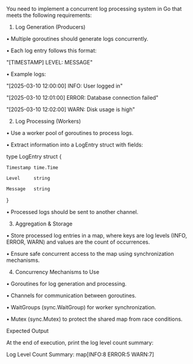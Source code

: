 You need to implement a concurrent log processing system in Go that meets the following requirements:

1. Log Generation (Producers)

• Multiple goroutines should generate logs concurrently.

• Each log entry follows this format:

"[TIMESTAMP] LEVEL: MESSAGE"

• Example logs:

"[2025-03-10 12:00:00] INFO: User logged in"

"[2025-03-10 12:01:00] ERROR: Database connection failed"

"[2025-03-10 12:02:00] WARN: Disk usage is high"



2. Log Processing (Workers)

• Use a worker pool of goroutines to process logs.

• Extract information into a LogEntry struct with fields:

type LogEntry struct {

    Timestamp time.Time

    Level     string

    Message   string

}



• Processed logs should be sent to another channel.



3. Aggregation & Storage

• Store processed log entries in a map, where keys are log levels (INFO, ERROR, WARN) and values are the count of occurrences.

• Ensure safe concurrent access to the map using synchronization mechanisms.

4. Concurrency Mechanisms to Use

• Goroutines for log generation and processing.

• Channels for communication between goroutines.

• WaitGroups (sync.WaitGroup) for worker synchronization.

• Mutex (sync.Mutex) to protect the shared map from race conditions.







Expected Output



At the end of execution, print the log level count summary:

Log Level Count Summary: map[INFO:8 ERROR:5 WARN:7]



